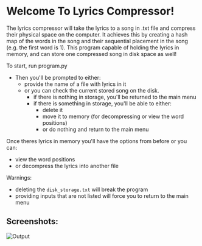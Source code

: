 # Welcome To Lyrics Compressor!

The lyrics compressor will take the lyrics to a song in .txt file and compress their physical space on the computer. It achieves this by creating a hash map of the words in the song and their sequential placement in the song (e.g. the first word is 1). This program capable of holding the lyrics in memory, and can store one compressed song in disk space as well! 

To start, run program.py
* Then you'll be prompted to either:
    * provide the name of a file with lyrics in it
    * or you can check the current stored song on the disk.
      * if there is nothing in storage, you'll be returned to the main menu
      * if there is something in storage, you'll be able to either:
        * delete it
        * move it to memory (for decompressing or view the word positions)
        * or do nothing and return to the main menu

Once theres lyrics in memory you'll have the options from before or you can:
* view the word positions
* or decompress the lyrics into another file


Warnings:
* deleting the `disk_storage.txt` will break the program
* providing inputs that are not listed will force you to return to the main menu

## Screenshots:
![Output](https://github.com/Willamette-University-SCIS/cs152-assignments-repo-ColeDeBois/assets/112717966/048a90ef-4057-470a-a27f-1db20480f938)



  


